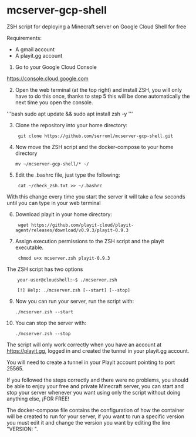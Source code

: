 # mcserver-gcp-shell
ZSH script for deploying a Minecraft server on Google Cloud Shell for free

Requirements:

- A gmail account
- A playit.gg account


1. Go to your Google Cloud Console

https://console.cloud.google.com


2. Open the web terminal (at the top right) and install ZSH, you will only have to do this once, thanks to step 5 this will be done automatically the next time you open the console.

'''bash
sudo apt update && sudo apt install zsh -y
'''

3. Clone the repository into your home directory:

        git clone https://github.com/serroml/mcserver-gcp-shell.git


4. Now move the ZSH script and the docker-compose to your home directory

       mv ~/mcserver-gcp-shell/* ~/
       

5. Edit the .bashrc file, just type the following:

        cat ~/check_zsh.txt >> ~/.bashrc
        
        
With this change every time you start the server it will take a few seconds until you can type in your web terminal


6. Download playit in your home directory:

        wget https://github.com/playit-cloud/playit-agent/releases/download/v0.9.3/playit-0.9.3


7. Assign execution permissions to the ZSH script and the playit executable.

        chmod u+x mcserver.zsh playit-0.9.3


The ZSH script has two options

        your-user@cloudshell:~$ ./mcserver.zsh

        [!] Help: ./mcserver.zsh [--start] [--stop]
        
        

9. Now you can run your server, run the script with:

       ./mcserver.zsh --start


10. You can stop the server with:

        ./mcserver.zsh --stop


The script will only work correctly when you have an account at https://playit.gg, logged in and created the tunnel in your playit.gg account.

You will need to create a tunnel in your Playit account pointing to port 25565.

If you followed the steps correctly and there were no problems, you should be able to enjoy your free and private Minecraft server, you can start and stop your server whenever you want using only the script without doing anything else, ¡FOR FREE!

The docker-compose file contains the configuration of how the container will be created to run for your server, if you want to run a specific version you must edit it and change the version you want by editing the line "VERSION: ".
